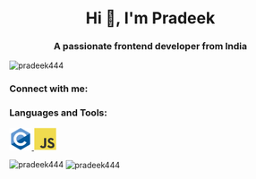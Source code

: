<h1 align="center">Hi 👋, I'm Pradeek</h1>
<h3 align="center">A passionate frontend developer from India</h3>

<p align="left"> <img src="https://komarev.com/ghpvc/?username=pradeek444&label=Profile%20views&color=0e75b6&style=flat" alt="pradeek444" /> </p>

<h3 align="left">Connect with me:</h3>
<p align="left">
</p>

<h3 align="left">Languages and Tools:</h3>
<p align="left"> <a href="https://www.cprogramming.com/" target="_blank" rel="noreferrer"> <img src="https://raw.githubusercontent.com/devicons/devicon/master/icons/c/c-original.svg" alt="c" width="40" height="40"/> </a> <a href="https://developer.mozilla.org/en-US/docs/Web/JavaScript" target="_blank" rel="noreferrer"> <img src="https://raw.githubusercontent.com/devicons/devicon/master/icons/javascript/javascript-original.svg" alt="javascript" width="40" height="40"/> </a> </p>

<p><img align="left" src="https://github-readme-stats.vercel.app/api/top-langs?username=pradeek444&show_icons=true&locale=en&layout=compact" alt="pradeek444" /></p>

<p>&nbsp;<img align="center" src="https://github-readme-stats.vercel.app/api?username=pradeek444&show_icons=true&locale=en" alt="pradeek444" /></p>
